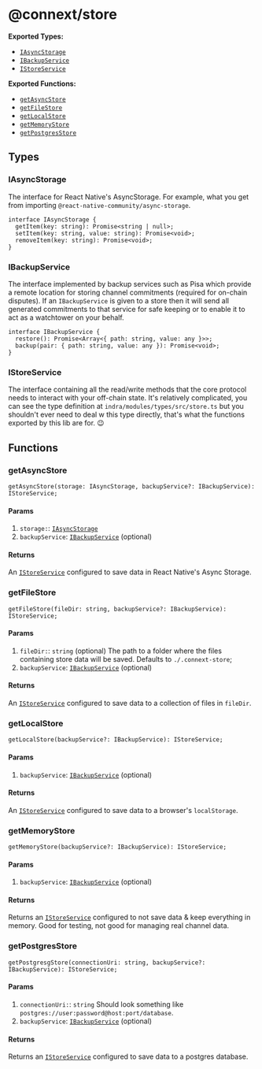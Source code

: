 # @connext/store

**Exported Types:**

- [`IAsyncStorage`](#iasyncstorage)
- [`IBackupService`](#ibackupservice)
- [`IStoreService`](#istoreservice)

**Exported Functions:**

- [`getAsyncStore`](#getasyncstore)
- [`getFileStore`](#getfilestore)
- [`getLocalStore`](#getlocalstore)
- [`getMemoryStore`](#getmemorystore)
- [`getPostgresStore`](#getpostgresstore)

## Types

### IAsyncStorage

The interface for React Native's AsyncStorage. For example, what you get from importing `@react-native-community/async-storage`.

```
interface IAsyncStorage {
  getItem(key: string): Promise<string | null>;
  setItem(key: string, value: string): Promise<void>;
  removeItem(key: string): Promise<void>;
}
```

### IBackupService

The interface implemented by backup services such as Pisa which provide a remote location for storing channel commitments (required for on-chain disputes). If an `IBackupService` is given to a store then it will send all generated commitments to that service for safe keeping or to enable it to act as a watchtower on your behalf.

```
interface IBackupService {
  restore(): Promise<Array<{ path: string, value: any }>>;
  backup(pair: { path: string, value: any }): Promise<void>;
}
```

### IStoreService

The interface containing all the read/write methods that the core protocol needs to interact with your off-chain state. It's relatively complicated, you can see the type definition at `indra/modules/types/src/store.ts` but you shouldn't ever need to deal w this type directly, that's what the functions exported by this lib are for. 😉

## Functions

### getAsyncStore

```
getAsyncStore(storage: IAsyncStorage, backupService?: IBackupService): IStoreService;
```

#### Params

1. `storage:`: [`IAsyncStorage`](#iasyncstorage)
2. `backupService`: [`IBackupService`](#ibackupservice) (optional)

#### Returns

An [`IStoreService`](#istoreservice) configured to save data in React Native's Async Storage.

### getFileStore

```
getFileStore(fileDir: string, backupService?: IBackupService): IStoreService;
```

#### Params

1. `fileDir:`: `string` (optional) The path to a folder where the files containing store data will be saved. Defaults to `./.connext-store`;
2. `backupService`: [`IBackupService`](#ibackupservice) (optional)

#### Returns

An [`IStoreService`](#istoreservice) configured to save data to a collection of files in `fileDir`.

### getLocalStore

```
getLocalStore(backupService?: IBackupService): IStoreService;
```

#### Params

1. `backupService`: [`IBackupService`](#ibackupservice) (optional)

#### Returns

An [`IStoreService`](#istoreservice) configured to save data to a browser's `localStorage`.

### getMemoryStore

```
getMemoryStore(backupService?: IBackupService): IStoreService;
```

#### Params

1. `backupService`: [`IBackupService`](#ibackupservice) (optional)

#### Returns

Returns an [`IStoreService`](#istoreservice) configured to not save data & keep everything in memory. Good for testing, not good for managing real channel data.

### getPostgresStore

```
getPostgresgStore(connectionUri: string, backupService?: IBackupService): IStoreService;
```

#### Params

1. `connectionUri:`: `string` Should look something like `postgres://user:password@host:port/database`.
2. `backupService`: [`IBackupService`](#ibackupservice) (optional)

#### Returns

Returns an [`IStoreService`](#istoreservice) configured to save data to a postgres database.

